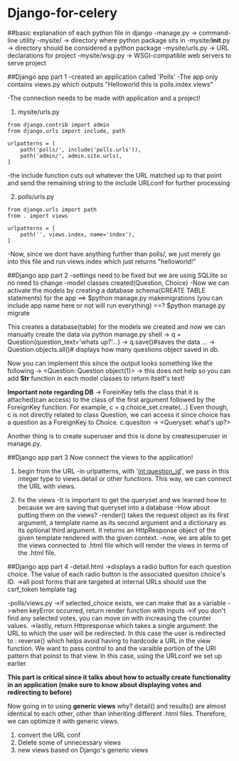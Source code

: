 # Django-for-celery

##basic explanation of each python file in django
-manage.py -> command-line utility
-mysite/ -> directory where python package sits in
-mysite/__init__.py -> directory should be considered a python package
-mysite/urls.py -> URL declarations for project
-mysite/wsgi.py -> WSGI-compatible web servers to serve project

##Django app part 1
-created an application called 'Polls'
-The app only contains views.py which outputs "Helloworld this is polls.index.views"

-The connection needs to be made with application and a project!
1. mysite/urls.py
```
from django.contrib import admin
from django.urls import include, path

urlpatterns = [
	path('polls/', include('polls.urls')),
	path('admin/', admin.site.urls),
]
```
-the include function cuts out whatever the URL matched up to that point and send the remaining string to the include URLconf for further processing

2. polls/urls.py
```
from django.urls import path
from . import views

urlpatterns = [
	path('', views.index, name='index'),
]
```
-Now, since we dont have anything further than polls/, we just merely go into this file and run views.index which just returns "helloworld!"

##Django app part 2
-settings need to be fixed but we are using SQLlite so no need to change
-model classes created(Question, Choice)
-Now we can activate the models by creating a database schema(CREATE TABLE statements) for the app
==> $python manage.py makemigrations (you can include app name here or not will run everything)
==? $python manage.py migrate

This creates a database(table) for the models we created and now we can manually create the data via python manage.py shell
-> q = Question(question_text='whats up?'...)
-> q.save()#saves the data
...
-> Question.objects.all()# displays how many questions object saved in db.

Now you can implement this since the output looks something like the following
 -> <Question: Question object(1)>
 -> this does not help so you can add __Str__ function in each model classes to return itself's text!

**Important note regarding DB**
-> ForeinKey tells the class that it is attached(can access) to the class of the first argument followed by the ForeignKey function.
For example, c = q.choice_set.create(...) Even though, c is not directly related to class Question, we can access it since choice has a question as a ForeignKey to Choice. c.quesiton -> <Queryset: what's up?>

Another thing is to create superuser and this is done by createsuperuser in manage.py.

##Django app part 3
Now connect the views to the application!
1. begin from the URL
-in urlpatterns, with '<int:question_id>', we pass in this integer type to views.detail or other functions. This way, we can connect the URL with views.

2. fix the views
-It is important to get the queryset and we learned how to because we are saving that queryset into a database
-How about putting them on the views?
-render() takes the request object as its first argument, a template name as its second argument and a dictionary as its optional third argument. It returns an HttpResponse object of the given template rendered with the given context.
-now, we are able to get the views connected to .html file which will render the views in terms of the .html file.

##Django app part 4
-detail.html
->displays a radio button for each question choice. The value of each radio button is the associated quesiton choice's ID.
->all post forms that are targeted at internal URLs should use the csrf_token template tag

-polls/views.py
->if selected_choice exists, we can make that as a variable
->when keyError occurred, return render function with inputs
->if you don't find any selected votes, you can move on with increasing the counter values.
->lastly, return Httpresponse which takes a single argument: the URL to which the user will be redirected. In this case the user is redirected to : reverse() which helps avoid having to hardcode a URL in the view function. We want to pass control to and the varaible portion of the URl pattern that poinst to that view. In this case, using the URLconf we set up earlier.

**This part is critical since it talks about how to actually create functionality in an application (make sure to know about displaying votes and redirecting to before)**



Now going in to using **generic views**
why? detail() and results() are almost identical to each other, other than inheriting different .html files. Therefore, we can optimize it with generic views.
1. convert the URL conf
2. Delete some of unnecessary views
3. new views based on Django's generic views

